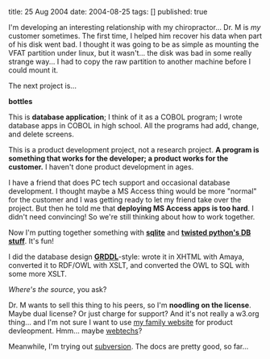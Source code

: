 title: 25 Aug 2004
date: 2004-08-25
tags: []
published: true

<p>I'm developing an interesting relationship with my chiropractor... Dr. M is <em>my</em> customer sometimes. The first time, I helped him recover his data when part of his disk went bad. I thought it was going to be as simple as mounting the VFAT partition under linux, but it wasn't... the disk was bad in some really strange way... I had to copy the raw partition to another machine before I could mount it.

<p> <p> <p>The next project is...

<p> <p> <p> <b>bottles</b>

<p> <p> <p>This is <b>database application</b>; I think of it as a COBOL program; I wrote database apps in COBOL in high school. All the programs had add, change, and delete screens.

<p> <p> <p> <p>This is a product development project, not a research project. <b>A program is something that works for the developer; a product works for the customer.</b> I haven't done product development in ages.

<p> <p> <p> <p>I have a friend that does PC tech support and occasional database development. I thought maybe a MS Access thing would be more "normal" for the customer and I was getting ready to let my friend take over the project. But then he told me that <b>deploying MS Access apps is too hard</b>.
I didn't need convincing!
So we're still thinking about how to work together.

<p> <p> <p> <p>Now I'm putting together something with <b><a href="http://www.sqlite.org/">sqlite</a></b> and <b><a href="http://twisted.sourceforge.net/TwistedDocs-1.2.0/howto/enterprise.html">twisted python's DB stuff</a></b>. It's fun!

<p> <p> <p> <p>I did the database design <b><a href="http://www.w3.org/2003/g/data-view">GRDDL</a></b>-style: wrote it in XHTML with Amaya, converted it to RDF/OWL with XSLT, and converted the OWL to SQL with some more XSLT.

<p> <p> <p> <p> <p><em>Where's the source</em>, you ask?

<p> <p> <p> <p>Dr. M wants to sell this thing to his peers, so I'm <b>noodling on the license</b>. Maybe dual license? Or just charge for support? And it's not really a w3.org thing... and I'm not sure I want to use <a href="http://dm93.org/">my family website</a> for
product devleopment. Hmm... maybe <a href="http://www.webtechs.com/">webtechs</a>?

<p> <p> <p> <p>Meanwhile, I'm trying out <a href="/proj/subversion/">subversion</a>. The docs are pretty good, so far...
